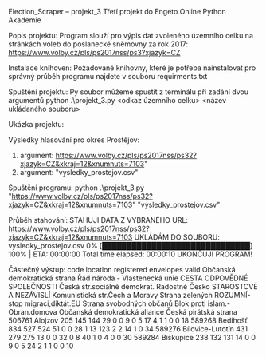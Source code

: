 Election_Scraper – projekt_3
Třetí projekt do Engeto Online Python Akademie

Popis projektu:
Program slouží pro výpis dat zvoleného územního celku na stránkách voleb do poslanecké sněmovny za rok 2017: https://www.volby.cz/pls/ps2017nss/ps3?xjazyk=CZ

Instalace knihoven:
Požadované knihovny, které je potřeba nainstalovat pro správný průběh programu najdete v souboru requirments.txt

Spuštění projektu:
Py soubor můžeme spustit z terminálu při zadání dvou argumentů
python .\projekt_3.py <odkaz územního celku> <název ukládaného souboru>

Ukázka projektu:

Výsledky hlasování pro okres Prostějov:
1.	argument: https://www.volby.cz/pls/ps2017nss/ps32?xjazyk=CZ&xkraj=12&xnumnuts=7103"
2.	argument: "vysledky_prostejov.csv"

Spuštění programu:
python .\projekt_3.py "https://www.volby.cz/pls/ps2017nss/ps32?xjazyk=CZ&xkraj=12&xnumnuts=7103" "vysledky_prostejov.csv"

Průběh stahování:
STAHUJI DATA Z VYBRANÉHO URL: https://www.volby.cz/pls/ps2017nss/ps32?xjazyk=CZ&xkraj=12&xnumnuts=7103
UKLÁDÁM DO SOUBORU: vysledky_prostejov.csv
0% [██████████████████████████████] 100% | ETA: 00:00:00
Total time elapsed: 00:00:10
UKONČUJI PROGRAM!

Částečný výstup:
code	location	registered	envelopes	valid	Občanská demokratická strana	Řád národa - Vlastenecká unie	CESTA ODPOVĚDNÉ SPOLEČNOSTI	Česká str.sociálně demokrat.	Radostné Česko	STAROSTOVÉ A NEZÁVISLÍ	Komunistická str.Čech a Moravy	Strana zelených	ROZUMNÍ-stop migraci,diktát.EU	Strana svobodných občanů	Blok proti islam.-Obran.domova	Občanská demokratická aliance	Česká pirátská strana
506761	Alojzov	205	145	144	29	0	0	9	0	5	17	4	1	1	0	0	18
589268	Bedihošť	834	527	524	51	0	0	28	1	13	123	2	2	14	1	0	34
589276	Bílovice-Lutotín	431	279	275	13	0	0	32	0	8	40	1	0	4	0	0	30
589284	Biskupice	238	132	131	14	0	0	9	0	5	24	2	1	1	0	0	10
